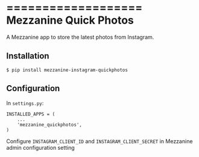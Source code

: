 ===================
Mezzanine Quick Photos
===================
A Mezzanine app to store the latest photos from Instagram.

Installation
---------
```
$ pip install mezzanine-instagram-quickphotos
```

Configuration
---------
In `settings.py`:

```
INSTALLED_APPS = (
    ...
    'mezzanine_quickphotos',
)
```
Configure `INSTAGRAM_CLIENT_ID` and `INSTAGRAM_CLIENT_SECRET` in Mezzanine admin configuration setting
